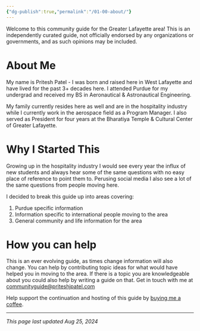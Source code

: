 ```yaml
---
{"dg-publish":true,"permalink":"/01-00-about/"}
---
```


Welcome to this community guide for the Greater Lafayette area! This is an independently curated guide, not officially endorsed by any organizations or governments, and as such opinions may be included.
# About Me
My name is Pritesh Patel - I was born and raised here in West Lafayette and have lived for the past 3+ decades here. I attended Purdue for my undergrad and received my BS in Aeronautical & Astronautical Engineering. 

My family currently resides here as well and are in the hospitality industry while I currently work in the aerospace field as a Program Manager. I also served as President for four years at the Bharatiya Temple & Cultural Center of Greater Lafayette.
# Why I Started This
Growing up in the hospitality industry I would see every year the influx of new students and always hear some of the same questions with no easy place of reference to point them to. Perusing social media I also see a lot of the same questions from people moving here.

I decided to break this guide up into areas covering:
1) Purdue specific information
2) Information specific to international people moving to the area
3) General community and life information for the area
# How you can help
This is an ever evolving guide, as times change information will also change. You can help by contributing topic ideas for what would have helped you in moving to the area. If there is a topic you are knowledgeable about you could also help by writing a guide on that. Get in touch with me at communityguide@priteshjpatel.com

Help support the continuation and hosting of this guide by [buying me a coffee](https://buymeacoffee.com/priteshjpatel).

---
*This page last updated Aug 25, 2024*
